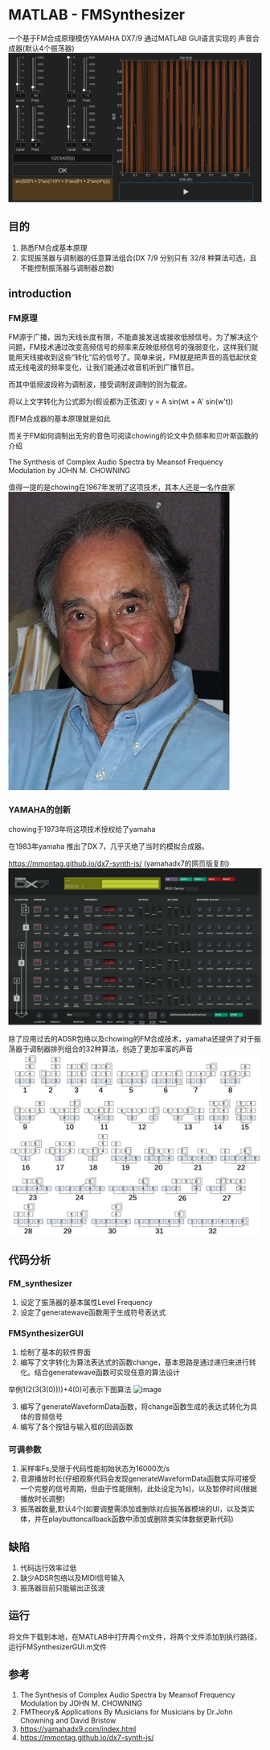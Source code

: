 # MATLAB - FMSynthesizer
一个基于FM合成原理模仿YAMAHA DX7/9 通过MATLAB GUI语言实现的 声音合成器(默认4个振荡器)
![image](image/MINE.png)
## 目的
1. 熟悉FM合成基本原理
2. 实现振荡器与调制器的任意算法组合(DX 7/9 分别只有 32/8 种算法可选，且不能控制振荡器与调制器总数)

## introduction
### FM原理
FM源于广播，因为天线长度有限，不能直接发送或接收低频信号。为了解决这个问题，FM技术通过改变高频信号的频率来反映低频信号的强弱变化，这样我们就能用天线接收到这些“转化”后的信号了。简单来说，FM就是把声音的高低起伏变成无线电波的频率变化，让我们能通过收音机听到广播节目。

而其中低频波段称为调制波，接受调制波调制的则为载波。

将以上文字转化为公式即为(假设都为正弦波)
y = A sin(wt + A' sin(w't))

而FM合成器的基本原理就是如此

而关于FM如何调制出无穷的音色可阅读chowing的论文中负频率和贝叶斯函数的介绍

The Synthesis of Complex Audio Spectra by Meansof Frequency Modulation by JOHN M. CHOWNING

值得一提的是chowing在1967年发明了这项技术，其本人还是一名作曲家
![image](image/440px-Chowning.jpg)

### YAMAHA的创新
chowing于1973年将这项技术授权给了yamaha

在1983年yamaha 推出了DX 7，几乎灭绝了当时的模拟合成器。

https://mmontag.github.io/dx7-synth-js/  (yamahadx7的网页版复刻)
![image](image/DX7.png)

除了应用过去的ADSR包络以及chowing的FM合成技术，yamaha还提供了对于振荡器于调制器排列组合的32种算法，创造了更加丰富的声音
![image](image/algorithms.jpg)

## 代码分析
### FM_synthesizer
1. 设定了振荡器的基本属性Level Frequency
2. 设定了generatewave函数用于生成符号表达式
### FMSynthesizerGUI
1. 绘制了基本的软件界面
2. 编写了文字转化为算法表达式的函数change，基本思路是通过递归来进行转化。结合generatewave函数可实现任意的算法设计

举例1(2(3(3(0))))+4(0)可表示下图算法
![image](image/1(2(3(3(0))))+4(0).png)

3. 编写了generateWaveformData函数，将change函数生成的表达式转化为具体的音频信号
4. 编写了各个按钮与输入框的回调函数

### 可调参数
1. 采样率Fs,受限于代码性能初始状态为16000次/s
2. 音源播放时长(仔细观察代码会发现generateWaveformData函数实际可接受一个完整的信号周期，但由于性能限制，此处设定为1s)，以及暂停时间(根据播放时长调整)
3. 振荡器数量,默认4个(如要调整需添加或删除对应振荡器模块的UI，以及类实体，并在playbuttoncallback函数中添加或删除类实体数据更新代码)

## 缺陷
1. 代码运行效率过低
2. 缺少ADSR包络以及MIDI信号输入
3. 振荡器目前只能输出正弦波
## 运行
将文件下载到本地，在MATLAB中打开两个m文件，将两个文件添加到执行路径，运行FMSynthesizerGUI.m文件

## 参考
1. The Synthesis of Complex Audio Spectra by Meansof Frequency Modulation by JOHN M. CHOWNING
2. FMTheory& Applications By Musicians for Musicians by Dr.John Chowning and David Bristow
3. https://yamahadx9.com/index.html
4. https://mmontag.github.io/dx7-synth-js/




